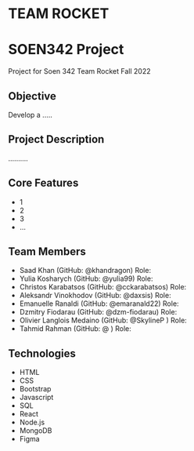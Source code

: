 # TEAM ROCKET
# SOEN342 Project

Project for Soen 342 Team Rocket Fall 2022

## Objective

Develop a ..... 

## Project Description

..........

## Core Features

* 1
* 2
* 3
* ...

## Team Members

* Saad Khan (GitHub: @khandragon) Role: 
* Yulia Kosharych (GitHub: @yulia99) Role: 
* Christos Karabatsos (GitHub: @cckarabatsos) Role:
* Aleksandr Vinokhodov (GitHub: @daxsis) Role:
* Emanuelle Ranaldi (GitHub: @emaranald22) Role:
* Dzmitry Fiodarau (GitHub: @dzm-fiodarau) Role:
* Olivier Langlois Medaino (GitHub: @SkylineP ) Role:
* Tahmid Rahman (GitHub: @ ) Role:

## Technologies

* HTML
* CSS
* Bootstrap
* Javascript
* SQL
* React
* Node.js
* MongoDB
* Figma
